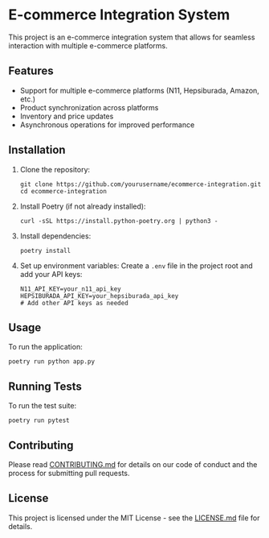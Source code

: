 # E-commerce Integration System

This project is an e-commerce integration system that allows for seamless interaction with multiple e-commerce platforms.

## Features

- Support for multiple e-commerce platforms (N11, Hepsiburada, Amazon, etc.)
- Product synchronization across platforms
- Inventory and price updates
- Asynchronous operations for improved performance

## Installation

1. Clone the repository:
   ```
   git clone https://github.com/yourusername/ecommerce-integration.git
   cd ecommerce-integration
   ```

2. Install Poetry (if not already installed):
   ```
   curl -sSL https://install.python-poetry.org | python3 -
   ```

3. Install dependencies:
   ```
   poetry install
   ```

4. Set up environment variables:
   Create a `.env` file in the project root and add your API keys:
   ```
   N11_API_KEY=your_n11_api_key
   HEPSIBURADA_API_KEY=your_hepsiburada_api_key
   # Add other API keys as needed
   ```

## Usage

To run the application:

```
poetry run python app.py
```


## Running Tests

To run the test suite:
```
poetry run pytest
```

## Contributing

Please read [CONTRIBUTING.md](CONTRIBUTING.md) for details on our code of conduct and the process for submitting pull requests.

## License

This project is licensed under the MIT License - see the [LICENSE.md](LICENSE.md) file for details.